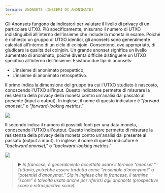 ```yaml
---
termine: ANONSETS (INSIEMI DI ANONIMATO)
---
```


Gli Anonsets fungono da indicatori per valutare il livello di privacy di un particolare UTXO. Più specificamente, misurano il numero di UTXO indistinguibili all'interno dell'insieme che include la moneta in esame. Poiché è richiesto un gruppo di UTXO identici, gli anonsets sono generalmente calcolati all'interno di un ciclo di coinjoin. Consentono, ove appropriato, di giudicare la qualità dei coinjoin. Un grande anonset significa un livello aumentato di anonimato, poiché diventa difficile distinguere un UTXO specifico all'interno dell'insieme. Esistono due tipi di anonsets:
* L'insieme di anonimato prospettico;
* L'insieme di anonimato retrospettivo.

Il primo indica la dimensione del gruppo tra cui l'UTXO studiato è nascosto, conoscendo l'UTXO all'input. Questo indicatore permette di misurare la resistenza della privacy della moneta contro un'analisi dal passato al presente (input a output). In inglese, il nome di questo indicatore è “*forward anonset*,” o “*forward-looking metrics*.”

![](../../dictionnaire/assets/39.png)

Il secondo indica il numero di possibili fonti per una data moneta, conoscendo l'UTXO all'output. Questo indicatore permette di misurare la resistenza della privacy della moneta contro un'analisi dal presente al passato (output a input). In inglese, il nome di questo indicatore è “*backward anonset*,” o “*backward-looking metrics*.”

![](../../dictionnaire/assets/40.png)

> ► *In francese, è generalmente accettato usare il termine “anonset.” Tuttavia, potrebbe essere tradotto come “ensemble d'anonymat” o “potentiel d'anonymat.” Sia in inglese che in francese, il termine “score” è talvolta usato anche per riferirsi agli anonsets (prospective score e retrospective score).*